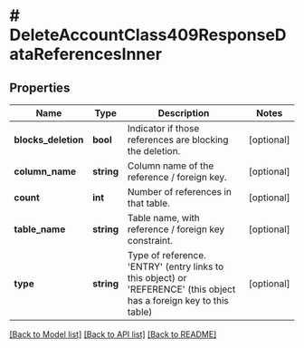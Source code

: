 # # DeleteAccountClass409ResponseDataReferencesInner

## Properties

Name | Type | Description | Notes
------------ | ------------- | ------------- | -------------
**blocks_deletion** | **bool** | Indicator if those references are blocking the deletion. | [optional]
**column_name** | **string** | Column name of the reference / foreign key. | [optional]
**count** | **int** | Number of references in that table. | [optional]
**table_name** | **string** | Table name, with reference / foreign key constraint. | [optional]
**type** | **string** | Type of reference. &#39;ENTRY&#39; (entry links to this object) or &#39;REFERENCE&#39; (this object has a foreign key to this table) | [optional]

[[Back to Model list]](../../README.md#models) [[Back to API list]](../../README.md#endpoints) [[Back to README]](../../README.md)
